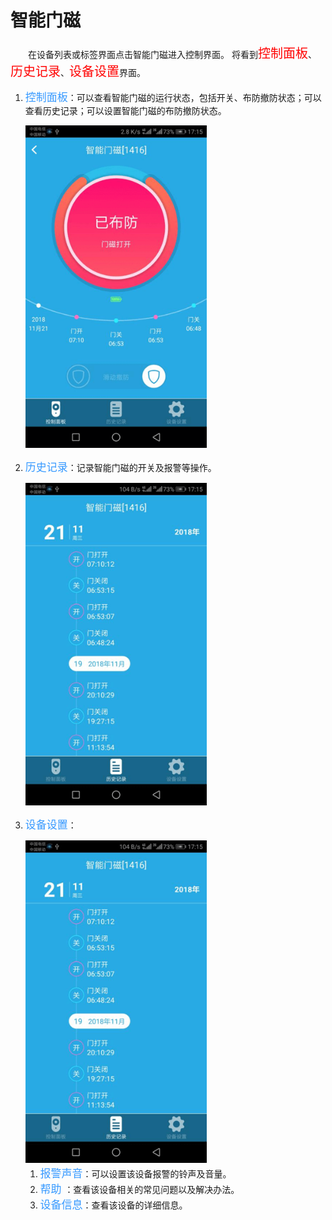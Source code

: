 # 智能门磁

&emsp;&emsp;在设备列表或标签界面点击智能门磁进入控制界面。 将看到<font style='color:#ff0000;font-size:20px'>控制面板</font>、<font style='color:#ff0000;font-size:20px'>历史记录</font>、<font style='color:#ff0000;font-size:20px'>设备设置</font>界面。

1. <font style='color:#3699ff;font-size:17px'>控制面板</font>：可以查看智能门磁的运行状态，包括开关、布防撤防状态；可以查看历史记录；可以设置智能门磁的布防撤防状态。

	<img src="../images/MacBee/智能门磁/控制界面.png" width = "290" height = "516">
	
2.	<font style='color:#3699ff;font-size:17px'>历史记录</font>：记录智能门磁的开关及报警等操作。

	<img src="../images/MacBee/智能门磁/历史记录.png" width = "290" height = "516">
	
3.	<font style='color:#3699ff;font-size:17px'>设备设置</font>：

	<img src="../images/MacBee/智能门磁/历史记录.png" width = "290" height = "516">
	
	1. <font style='color:#3699ff;font-size:17px'>报警声音</font>：可以设置该设备报警的铃声及音量。
	2. <font style='color:#3699ff;font-size:17px'> 帮助 </font>：查看该设备相关的常见问题以及解决办法。
	3. <font style='color:#3699ff;font-size:17px'>设备信息</font>：查看该设备的详细信息。


